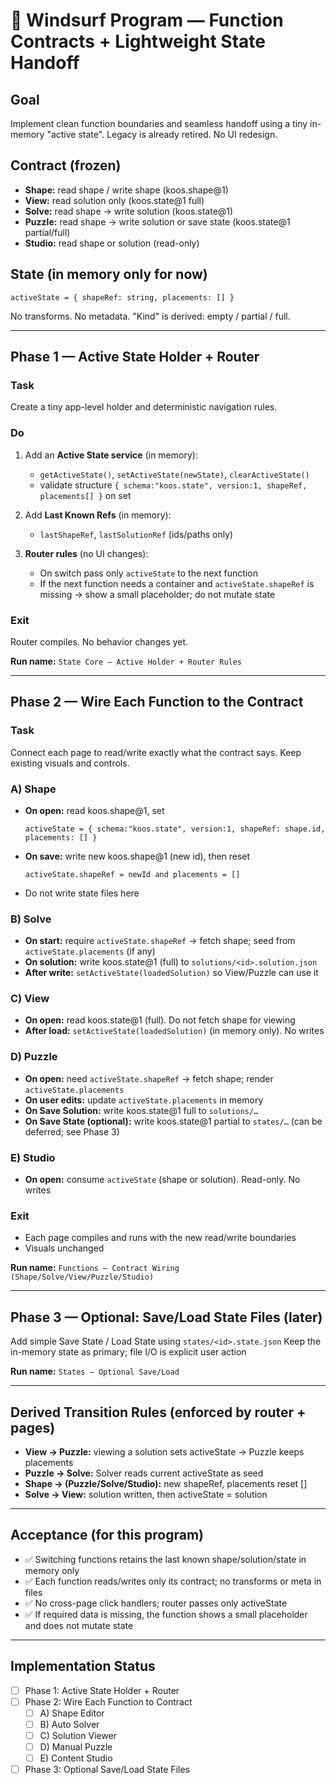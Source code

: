 # 🧭 Windsurf Program — Function Contracts + Lightweight State Handoff

## Goal
Implement clean function boundaries and seamless handoff using a tiny in-memory "active state".
Legacy is already retired. No UI redesign.

## Contract (frozen)
- **Shape:** read shape / write shape (koos.shape@1)
- **View:** read solution only (koos.state@1 full)
- **Solve:** read shape → write solution (koos.state@1)
- **Puzzle:** read shape → write solution or save state (koos.state@1 partial/full)
- **Studio:** read shape or solution (read-only)

## State (in memory only for now)
```
activeState = { shapeRef: string, placements: [] }
```
No transforms. No metadata. "Kind" is derived: empty / partial / full.

---

## Phase 1 — Active State Holder + Router

### Task
Create a tiny app-level holder and deterministic navigation rules.

### Do
1. Add an **Active State service** (in memory):
   - `getActiveState()`, `setActiveState(newState)`, `clearActiveState()`
   - validate structure `{ schema:"koos.state", version:1, shapeRef, placements[] }` on set

2. Add **Last Known Refs** (in memory):
   - `lastShapeRef`, `lastSolutionRef` (ids/paths only)

3. **Router rules** (no UI changes):
   - On switch pass only `activeState` to the next function
   - If the next function needs a container and `activeState.shapeRef` is missing → show a small placeholder; do not mutate state

### Exit
Router compiles. No behavior changes yet.

**Run name:** `State Core — Active Holder + Router Rules`

---

## Phase 2 — Wire Each Function to the Contract

### Task
Connect each page to read/write exactly what the contract says. Keep existing visuals and controls.

### A) Shape
- **On open:** read koos.shape@1, set
  ```
  activeState = { schema:"koos.state", version:1, shapeRef: shape.id, placements: [] }
  ```
- **On save:** write new koos.shape@1 (new id), then reset
  ```
  activeState.shapeRef = newId and placements = []
  ```
- Do not write state files here

### B) Solve
- **On start:** require `activeState.shapeRef` → fetch shape; seed from `activeState.placements` (if any)
- **On solution:** write koos.state@1 (full) to `solutions/<id>.solution.json`
- **After write:** `setActiveState(loadedSolution)` so View/Puzzle can use it

### C) View
- **On open:** read koos.state@1 (full). Do not fetch shape for viewing
- **After load:** `setActiveState(loadedSolution)` (in memory only). No writes

### D) Puzzle
- **On open:** need `activeState.shapeRef` → fetch shape; render `activeState.placements`
- **On user edits:** update `activeState.placements` in memory
- **On Save Solution:** write koos.state@1 full to `solutions/…`
- **On Save State (optional):** write koos.state@1 partial to `states/…` (can be deferred; see Phase 3)

### E) Studio
- **On open:** consume `activeState` (shape or solution). Read-only. No writes

### Exit
- Each page compiles and runs with the new read/write boundaries
- Visuals unchanged

**Run name:** `Functions — Contract Wiring (Shape/Solve/View/Puzzle/Studio)`

---

## Phase 3 — Optional: Save/Load State Files (later)

Add simple Save State / Load State using `states/<id>.state.json`
Keep the in-memory state as primary; file I/O is explicit user action

**Run name:** `States — Optional Save/Load`

---

## Derived Transition Rules (enforced by router + pages)

- **View → Puzzle:** viewing a solution sets activeState → Puzzle keeps placements
- **Puzzle → Solve:** Solver reads current activeState as seed
- **Shape → (Puzzle/Solve/Studio):** new shapeRef, placements reset []
- **Solve → View:** solution written, then activeState = solution

---

## Acceptance (for this program)

- ✅ Switching functions retains the last known shape/solution/state in memory only
- ✅ Each function reads/writes only its contract; no transforms or meta in files
- ✅ No cross-page click handlers; router passes only activeState
- ✅ If required data is missing, the function shows a small placeholder and does not mutate state

---

## Implementation Status

- [ ] Phase 1: Active State Holder + Router
- [ ] Phase 2: Wire Each Function to Contract
  - [ ] A) Shape Editor
  - [ ] B) Auto Solver
  - [ ] C) Solution Viewer
  - [ ] D) Manual Puzzle
  - [ ] E) Content Studio
- [ ] Phase 3: Optional Save/Load State Files

